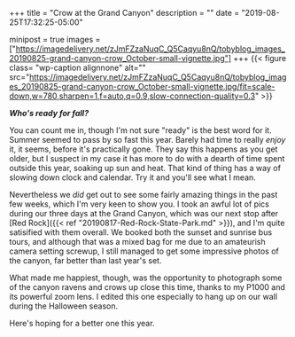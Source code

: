 +++
title = "Crow at the Grand Canyon"
description = ""
date = "2019-08-25T17:32:25-05:00"

minipost = true
images = ["https://imagedelivery.net/zJmFZzaNuqC_Q5Caqyu8nQ/tobyblog_images_20190825-grand-canyon-crow_October-small-vignette.jpg"]
+++
{{< figure class= "wp-caption alignnone" alt="" src="https://imagedelivery.net/zJmFZzaNuqC_Q5Caqyu8nQ/tobyblog_images_20190825-grand-canyon-crow_October-small-vignette.jpg/fit=scale-down,w=780,sharpen=1,f=auto,q=0.9,slow-connection-quality=0.3" >}}

***Who's ready for fall?***

You can count me in, though I'm not sure "ready" is the best word for it. Summer seemed to pass by so fast this year. Barely had time to really *enjoy* it, it seems, before it's practically gone. They say this happens as you get older, but I suspect in my case it has more to do with a dearth of time spent outside this year, soaking up sun and heat. That kind of thing has a way of slowing down clock and calendar. Try it and you'll see what I mean. 

Nevertheless we *did* get out to see some fairly amazing things in the past few weeks, which I'm very keen to show you. I took an awful lot of pics during our three days at the Grand Canyon, which was our next stop after [Red Rock]({{< ref "20190817-Red-Rock-State-Park.md" >}}), and I'm quite satisified with them overall. We booked both the sunset and sunrise bus tours, and although that was a mixed bag for me due to an amateurish camera setting screwup, I still managed to get some impressive photos of the canyon, far better than last year's set. 

What made me happiest, though, was the opportunity to photograph some of the canyon ravens and crows up close this time, thanks to my P1000 and its powerful zoom lens. I edited this one especially to hang up on our wall during the Halloween season.

Here's hoping for a better one this year.
